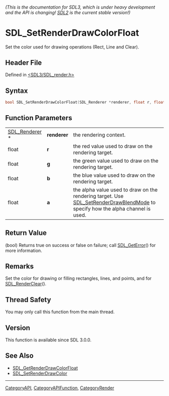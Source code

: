 ###### (This is the documentation for SDL3, which is under heavy development and the API is changing! [SDL2](https://wiki.libsdl.org/SDL2/) is the current stable version!)
# SDL_SetRenderDrawColorFloat

Set the color used for drawing operations (Rect, Line and Clear).

## Header File

Defined in [<SDL3/SDL_render.h>](https://github.com/libsdl-org/SDL/blob/main/include/SDL3/SDL_render.h)

## Syntax

```c
bool SDL_SetRenderDrawColorFloat(SDL_Renderer *renderer, float r, float g, float b, float a);
```

## Function Parameters

|                                |              |                                                                                                                                                              |
| ------------------------------ | ------------ | ------------------------------------------------------------------------------------------------------------------------------------------------------------ |
| [SDL_Renderer](SDL_Renderer) * | **renderer** | the rendering context.                                                                                                                                       |
| float                          | **r**        | the red value used to draw on the rendering target.                                                                                                          |
| float                          | **g**        | the green value used to draw on the rendering target.                                                                                                        |
| float                          | **b**        | the blue value used to draw on the rendering target.                                                                                                         |
| float                          | **a**        | the alpha value used to draw on the rendering target. Use [SDL_SetRenderDrawBlendMode](SDL_SetRenderDrawBlendMode) to specify how the alpha channel is used. |

## Return Value

(bool) Returns true on success or false on failure; call
[SDL_GetError](SDL_GetError)() for more information.

## Remarks

Set the color for drawing or filling rectangles, lines, and points, and for
[SDL_RenderClear](SDL_RenderClear)().

## Thread Safety

You may only call this function from the main thread.

## Version

This function is available since SDL 3.0.0.

## See Also

- [SDL_GetRenderDrawColorFloat](SDL_GetRenderDrawColorFloat)
- [SDL_SetRenderDrawColor](SDL_SetRenderDrawColor)

----
[CategoryAPI](CategoryAPI), [CategoryAPIFunction](CategoryAPIFunction), [CategoryRender](CategoryRender)

